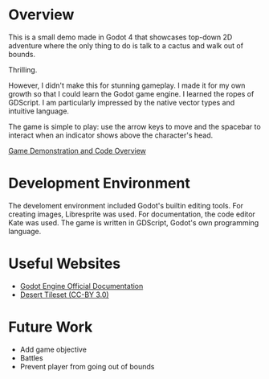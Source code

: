 # Overview

This is a small demo made in Godot 4 that showcases top-down 2D adventure where the only thing to do is talk to a cactus and walk out of bounds.

Thrilling.

However, I didn't make this for stunning gameplay. I made it for my own growth so that I could learn the Godot game engine.
I learned the ropes of GDScript. I am particularly impressed by the native vector types and intuitive language.

The game is simple to play: use the arrow keys to move and the spacebar to interact when an indicator shows above the character's head.

[Game Demonstration and Code Overview](https://youtu.be/P1A8syArljI)

# Development Environment

The develoment environment included Godot's builtin editing tools.
For creating images, Libresprite was used.
For documentation, the code editor Kate was used.
The game is written in GDScript, Godot's own programming language.

# Useful Websites

* [Godot Engine Official Documentation](https://docs.godotengine.org/en/stable/)
* [Desert Tileset (CC-BY 3.0)](https://opengameart.org/content/desert-tileset-0)

# Future Work

* Add game objective
* Battles
* Prevent player from going out of bounds
